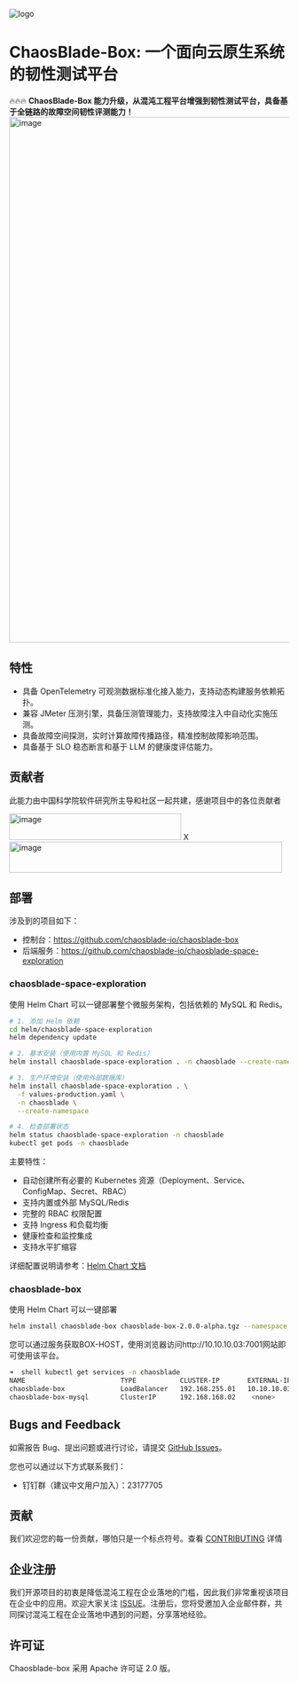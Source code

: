 ![logo](https://chaosblade.oss-cn-hangzhou.aliyuncs.com/doc/image/chaosblade-logo.png)  


# ChaosBlade-Box: 一个面向云原生系统的韧性测试平台
🔥🔥🔥 **ChaosBlade-Box 能力升级，从混沌工程平台增强到韧性测试平台，具备基于全链路的故障空间韧性评测能力！** 
<img width="1804" height="948" alt="image" src="https://github.com/user-attachments/assets/8f7c45ca-8fad-4996-a572-0378aaede88d" />

## 特性
* 具备 OpenTelemetry 可观测数据标准化接入能力，支持动态构建服务依赖拓扑。
* 兼容 JMeter 压测引擎，具备压测管理能力，支持故障注入中自动化实施压测。
* 具备故障空间探测，实时计算故障传播路径，精准控制故障影响范围。
* 具备基于 SLO 稳态断言和基于 LLM 的健康度评估能力。

## 贡献者
此能力由中国科学院软件研究所主导和社区一起共建，感谢项目中的各位贡献者

<img width="310" height="48" alt="image" src="https://github.com/user-attachments/assets/f16647d6-c17b-43d7-9e78-209f76516d2e" /> 
X
<img width="492" height="56" alt="image" src="https://github.com/user-attachments/assets/e667c545-f794-47c8-b0ba-726e19cb21dd" />

## 部署
涉及到的项目如下：
* 控制台：https://github.com/chaosblade-io/chaosblade-box
* 后端服务：https://github.com/chaosblade-io/chaosblade-space-exploration

### chaosblade-space-exploration 
使用 Helm Chart 可以一键部署整个微服务架构，包括依赖的 MySQL 和 Redis。

```bash
# 1. 添加 Helm 依赖
cd helm/chaosblade-space-exploration
helm dependency update

# 2. 基本安装（使用内置 MySQL 和 Redis）
helm install chaosblade-space-exploration . -n chaosblade --create-namespace

# 3. 生产环境安装（使用外部数据库）
helm install chaosblade-space-exploration . \
  -f values-production.yaml \
  -n chaosblade \
  --create-namespace

# 4. 检查部署状态
helm status chaosblade-space-exploration -n chaosblade
kubectl get pods -n chaosblade
```

主要特性：
- 自动创建所有必要的 Kubernetes 资源（Deployment、Service、ConfigMap、Secret、RBAC）
- 支持内置或外部 MySQL/Redis
- 完整的 RBAC 权限配置
- 支持 Ingress 和负载均衡
- 健康检查和监控集成
- 支持水平扩缩容

详细配置说明请参考：[Helm Chart 文档](https://github.com/chaosblade-io/chaosblade-space-exploration/blob/main/helm/README.md)

### chaosblade-box
使用 Helm Chart 可以一键部署

```bash
helm install chaosblade-box chaosblade-box-2.0.0-alpha.tgz --namespace chaosblade --set spring.datasource.password=DATASOURCE_PASSWORD
```

您可以通过服务获取BOX-HOST，使用浏览器访问http://10.10.10.03:7001网站即可使用该平台。

```bash
➜  shell kubectl get services -n chaosblade
NAME                        TYPE           CLUSTER-IP       EXTERNAL-IP      PORT(S)           AGE
chaosblade-box              LoadBalancer   192.168.255.01   10.10.10.03     7001:32250/TCP    12h
chaosblade-box-mysql        ClusterIP      192.168.168.02    <none>           3306/TCP          12h
```

## Bugs and Feedback
如需报告 Bug、提出问题或进行讨论，请提交 [GitHub Issues](https://github.com/chaosblade-io/chaosblade-box/issues)。

您也可以通过以下方式联系我们：
* 钉钉群（建议中文用户加入）：23177705

## 贡献
我们欢迎您的每一份贡献，哪怕只是一个标点符号。查看 [CONTRIBUTING](CONTRIBUTING.md) 详情

## 企业注册
我们开源项目的初衷是降低混沌工程在企业落地的门槛，因此我们非常重视该项目在企业中的应用。欢迎大家关注 [ISSUE](https://github.com/chaosblade-io/chaosblade/issues/32)。注册后，您将受邀加入企业邮件群，共同探讨混沌工程在企业落地中遇到的问题，分享落地经验。

## 许可证
Chaosblade-box 采用 Apache 许可证 2.0 版。
